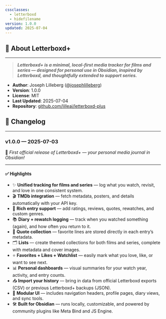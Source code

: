 ```yaml
---
cssclasses:
  - letterboxd
  - hidefilename
version: 1.0.0
updated: 2025-07-04
---
```

## 📝 About Letterboxd+
---

  > ***Letterboxd+ is a minimal, local-first media tracker for films and series — designed for personal use in Obsidian, inspired by Letterboxd, and thoughtfully extended to support series.***

- **Author**: Joseph Lilleberg ([@josephlilleberg](https://github.com/josephlilleberg))
- **Version**: 1.0.0
- **License**: MIT
- **Last Updated**: 2025-07-04
- **Repository**: [github.com/lilleai/letterboxd-plus](https://github.com/lilleai/letterboxd-plus)

## **📜 Changelog** 
---
### **v1.0.0 — 2025-07-03**

🎉 _First official release of Letterboxd+ — your personal media journal in Obsidian!_

---

#### **✅ Highlights**

- ✨ **Unified tracking for films and series** — log what you watch, revisit, and love in one consistent system.
- 🎬 **TMDb integration** — fetch metadata, posters, and details automatically with your API key.
- 🧾 **Rich entry support** — add ratings, reviews, quotes, rewatches, and custom genres.
- 📚 **Diary + rewatch logging** — track when you watched something (again), and how often you return to it.
- 💬 **Quote collection** — favorite lines are stored directly in each entry’s metadata.
- 🗂️ **Lists** — create themed collections for both films and series, complete with metadata and cover images.
- ⭐️ **Favorites + Likes + Watchlist** — easily mark what you love, like, or want to see next.
- 📊 **Personal dashboards** — visual summaries for your watch year, activity, and entry counts.
- 📥 **Import your history** — bring in data from official Letterboxd exports (CSV) or previous Letterboxd+ backups (JSON).
- 🔁 **Modular UI** — includes navigation headers, profile pages, diary views, and sync tools.
- 🛠️ **Built for Obsidian** — runs locally, customizable, and powered by community plugins like Meta Bind and JS Engine.
